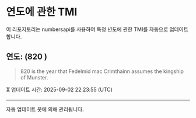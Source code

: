 
# 연도에 관한 TMI

이 리포지토리는 numbersapi를 사용하여 특정 년도에 관한 TMI를 자동으로 업데이트합니다.

## 연도: (820 )
> 820 is the year that Fedelmid mac Crimthainn assumes the kingship of Munster.

⏳ 업데이트 시간: 2025-09-02 22:23:55 (UTC)

---
자동 업데이트 봇에 의해 관리됩니다.
